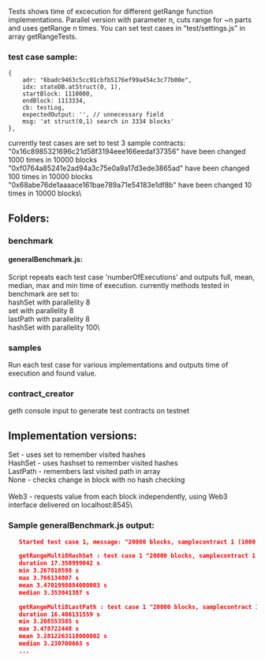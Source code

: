 Tests shows time of excecution for different getRange function implementations.
Parallel version with parameter n, cuts range for ~n parts and uses getRange n times.
You can set test cases in "test/settings.js" in array getRangeTests.

### test case sample:

    {
        adr: "6badc9463c5cc91cbfb5176ef99a454c3c77b00e",
        idx: stateDB.atStruct(0, 1),
        startBlock: 1110000,
        endBlock: 1113334,
        cb: testLog,
        expectedOutput: '', // unnecessary field
        msg: 'at struct(0,1) search in 3334 blocks'
    },

currently test cases are set to test 3 sample contracts:\
  "0x16c8985321696c21d58f3194eee166eedaf37356" have been changed 1000 times in 10000 blocks\
  "0xf0764a85241e2ad94a3c75e0a9a17d3ede3865ad" have been changed 100 times in 10000 blocks\
  "0x68abe76de1aaaace161bae789a71e54183e1df8b" have been changed 10 times in 10000 blocks\

## Folders:
### benchmark
#### generalBenchmark.js:
Script repeats each test case 'numberOfExecutions'
and outputs full, mean, median, max and min time of execution.
currently methods tested in benchmark are set to:\
  hashSet with parallelity 8\
  set with parallelity 8\
  lastPath with parallelity 8\
  hashSet with parallelity 100\

### samples
Run each test case for various implementations and outputs time of execution and found value.

### contract_creator
geth console input to generate test contracts on testnet

## Implementation versions:
  Set - uses set to remember visited hashes\
  HashSet - uses hashset to remember visited hashes\
  LastPath - remembers last visited path in array\
  None - checks change in block with no hash checking\
\
  Web3 - requests value from each block independently, using Web3 interface delivered on localhost:8545\

### Sample generalBenchmark.js output:

```json
   Started test case 1, message: "20000 blocks, samplecontract 1 (1000 changes to 10000 blocks) at index 0"

   getRangeMulti8HashSet : test case 1 "20000 blocks, samplecontract 1 (1000 changes to 10000 blocks) at index 0", (iterations 5 searched in 20000 blocks):
   duration 17.350999042 s
   min 3.267818598 s
   max 3.766134807 s
   mean 3.4701998084000003 s
   median 3.353041387 s

   getRangeMulti8LastPath : test case 1 "20000 blocks, samplecontract 1 (1000 changes to 10000 blocks) at index 0", (iterations 5 searched in 20000 blocks):
   duration 16.406131559 s
   min 3.208553585 s
   max 3.478722448 s
   mean 3.2812263118000002 s
   median 3.230700663 s
   ...
```
